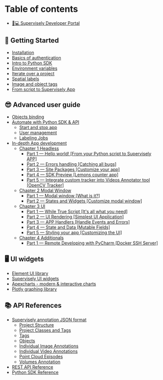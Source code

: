 # Table of contents

* [👨💻 Supervisely Developer Portal](README.md)

## 🎉 Getting Started

* [Installation](getting-started/installation.md)
* [Basics of authentication](getting-started/basics-of-authentication.md)
* [Intro to Python SDK](getting-started/intro-to-python-sdk.md)
* [Environment variables](getting-started/environment-variables.md)
* [Iterate over a project](getting-started/iterate-over-a-project.md)
* [Spatial labels](getting-started/spatial-labels.md)
* [Image and object tags](getting-started/image-and-object-tags.md)
* [From script to Supervisely App](getting-started/from-script-to-supervisely-app.md)

## 😎 Advanced user guide

* [Objects binding](advanced-user-guide/objects-binding.md)
* [Automate with Python SDK & API](advanced-user-guide/automate-with-python-sdk-and-api/README.md)
  * [Start and stop app](advanced-user-guide/automate-with-python-sdk-and-api/start-and-stop-app.md)
  * [User management](advanced-user-guide/automate-with-python-sdk-and-api/user-management.md)
  * [Labeling Jobs](advanced-user-guide/automate-with-python-sdk-and-api/labeling-jobs.md)
* [In-depth App development](advanced-user-guide/in-depth-app-development/README.md)
  * [Chapter 1 Headless](advanced-user-guide/in-depth-app-development/chapter-1-headless/README.md)
    * [Part 1 — Hello world! \[From your Python script to Supervisely APP\]](advanced-user-guide/in-depth-app-development/chapter-1-headless/part-1-hello-world-from-your-python-script-to-supervisely-app.md)
    * [Part 2 — Errors handling \[Catching all bugs\]](advanced-user-guide/in-depth-app-development/chapter-1-headless/part-2-errors-handling-catching-all-bugs.md)
    * [Part 3 — Site Packages \[Customize your app\]](advanced-user-guide/in-depth-app-development/chapter-1-headless/part-3-site-packages-customize-your-app.md)
    * [Part 4 — SDK Preview \[Lemons counter app\]](advanced-user-guide/in-depth-app-development/chapter-1-headless/part-4-sdk-preview-lemons-counter-app.md)
    * [Part 5 — Integrate custom tracker into Videos Annotator tool \[OpenCV Tracker\]](advanced-user-guide/in-depth-app-development/chapter-1-headless/part-5-integrate-custom-tracker-into-videos-annotator-tool-opencv-tracker.md)
  * [Chapter 2 Modal Window](advanced-user-guide/in-depth-app-development/chapter-2-modal-window/README.md)
    * [Part 1 — Modal window \[What is it?\]](advanced-user-guide/in-depth-app-development/chapter-2-modal-window/part-1-modal-window-what-is-it.md)
    * [Part 2 — States and Widgets \[Customize modal window\]](advanced-user-guide/in-depth-app-development/chapter-2-modal-window/part-2-states-and-widgets-customize-modal-window.md)
  * [Chapter 3 UI](advanced-user-guide/in-depth-app-development/chapter-3-ui/README.md)
    * [Part 1 — While True Script \[It's all what you need\]](advanced-user-guide/in-depth-app-development/chapter-3-ui/part-1-while-true-script-its-all-what-you-need.md)
    * [Part 2 — UI Rendering \[Simplest UI Application\]](advanced-user-guide/in-depth-app-development/chapter-3-ui/part-2-ui-rendering-simplest-ui-application.md)
    * [Part 3 — APP Handlers \[Handle Events and Errors\]](advanced-user-guide/in-depth-app-development/chapter-3-ui/part-3-app-handlers-handle-events-and-errors.md)
    * [Part 4 — State and Data \[Mutable Fields\]](advanced-user-guide/in-depth-app-development/chapter-3-ui/part-4-state-and-data-mutable-fields.md)
    * [Part 5 — Styling your app \[Customizing the UI\]](advanced-user-guide/in-depth-app-development/chapter-3-ui/part-5-styling-your-app-customizing-the-ui.md)
  * [Chapter 4 Additionals](advanced-user-guide/in-depth-app-development/chapter-4-additionals/README.md)
    * [Part 1 — Remote Developing with PyCharm \[Docker SSH Server\]](advanced-user-guide/in-depth-app-development/chapter-4-additionals/part-1-remote-developing-with-pycharm-docker-ssh-server.md)

## 🖥 UI widgets

* [Element UI library](https://element.eleme.io/1.4/#/en-US/component/button)
* [Supervisely UI widgets](https://ecosystem.supervise.ly/docs/table)
* [Apexcharts - modern & interactive charts](https://apexcharts.com/)
* [Plotly graphing library](https://plotly.com/python/)

## 📚 API References

* [Supervisely annotation JSON format](api-references/supervisely-annotation-json-format/README.md)
  * [Project Structure](api-references/supervisely-annotation-json-format/project-structure.md)
  * [Project Classes and Tags](api-references/supervisely-annotation-json-format/project-classes-and-tags.md)
  * [Tags](api-references/supervisely-annotation-json-format/tags.md)
  * [Objects](api-references/supervisely-annotation-json-format/objects.md)
  * [Individual Image Annotations](api-references/supervisely-annotation-json-format/individual-image-annotations.md)
  * [Individual Video Annotations](api-references/supervisely-annotation-json-format/individual-video-annotations.md)
  * [Point Cloud Episodes](api-references/supervisely-annotation-json-format/point-cloud-episodes.md)
  * [Volumes Annotation](api-references/supervisely-annotation-json-format/volumes-annotation.md)
* [REST API Reference](https://api.docs.supervise.ly/)
* [Python SDK Reference](https://supervisely.readthedocs.io/en/latest/sdk\_packages.html)
